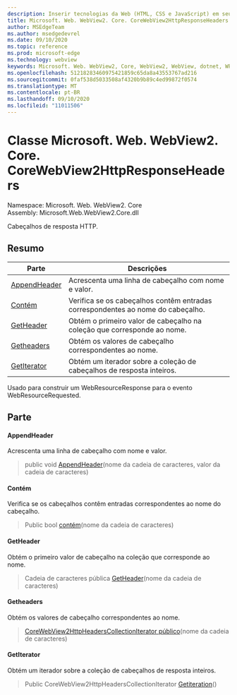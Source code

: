 ```yaml
---
description: Inserir tecnologias da Web (HTML, CSS e JavaScript) em seus aplicativos nativos com o controle WebView2 do Microsoft Edge
title: Microsoft. Web. WebView2. Core. CoreWebView2HttpResponseHeaders
author: MSEdgeTeam
ms.author: msedgedevrel
ms.date: 09/10/2020
ms.topic: reference
ms.prod: microsoft-edge
ms.technology: webview
keywords: Microsoft. Web. WebView2, Core, WebView2, WebView, dotnet, WPF, WinForms, app, Edge, CoreWebView2, CoreWebView2Controller, controle do navegador, Edge HTML, Microsoft. Web. WebView2. Core. CoreWebView2HttpResponseHeaders
ms.openlocfilehash: 51218283460975421859c65da8a43553767ad216
ms.sourcegitcommit: 0faf538d5033508af4320b9b89c4ed99872f0574
ms.translationtype: MT
ms.contentlocale: pt-BR
ms.lasthandoff: 09/10/2020
ms.locfileid: "11011506"
---
```

# Classe Microsoft. Web. WebView2. Core. CoreWebView2HttpResponseHeaders 

Namespace: Microsoft. Web. WebView2. Core \
Assembly: Microsoft.Web.WebView2.Core.dll

Cabeçalhos de resposta HTTP.

## Resumo

 Parte                        | Descrições
--------------------------------|---------------------------------------------
[AppendHeader](#appendheader) | Acrescenta uma linha de cabeçalho com nome e valor.
[Contém](#contains) | Verifica se os cabeçalhos contêm entradas correspondentes ao nome do cabeçalho.
[GetHeader](#getheader) | Obtém o primeiro valor de cabeçalho na coleção que corresponde ao nome.
[Getheaders](#getheaders) | Obtém os valores de cabeçalho correspondentes ao nome.
[GetIterator](#getiterator) | Obtém um iterador sobre a coleção de cabeçalhos de resposta inteiros.

Usado para construir um WebResourceResponse para o evento WebResourceRequested.

## Parte

#### AppendHeader 

Acrescenta uma linha de cabeçalho com nome e valor.

> public void [AppendHeader](#appendheader)(nome da cadeia de caracteres, valor da cadeia de caracteres)

#### Contém 

Verifica se os cabeçalhos contêm entradas correspondentes ao nome do cabeçalho.

> Public bool [contém](#contains)(nome da cadeia de caracteres)

#### GetHeader 

Obtém o primeiro valor de cabeçalho na coleção que corresponde ao nome.

> Cadeia de caracteres pública [GetHeader](#getheader)(nome da cadeia de caracteres)

#### Getheaders 

Obtém os valores de cabeçalho correspondentes ao nome.

> [CoreWebView2HttpHeadersCollectionIterator público](#getheaders)(nome da cadeia de caracteres)

#### GetIterator 

Obtém um iterador sobre a coleção de cabeçalhos de resposta inteiros.

> Public CoreWebView2HttpHeadersCollectionIterator [Getiteration](#getiterator)()

